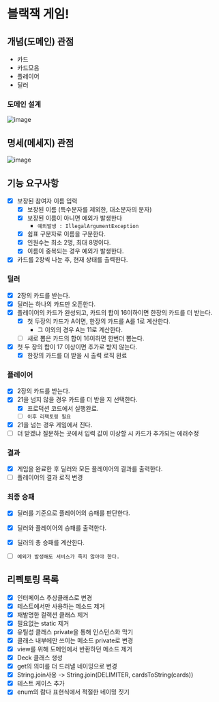 # 블랙잭 게임!

## 개념(도메인) 관점

- 카드
- 카드모음
- 플레이어
- 딜러

### 도메인 설계

![image](https://user-images.githubusercontent.com/48986787/109641715-603ebd00-7b95-11eb-9f53-467024e8ab28.png)

## 명세(메세지) 관점

![image](https://user-images.githubusercontent.com/48986787/109643272-5453fa80-7b97-11eb-962c-b6d1d657dec5.png)

## 기능 요구사항

- [x] 보장된 참여자 이름 입력
    - [x] 보장된 이름 (특수문자를 제외한, 대소문자의 문자)
    - [x] 보장된 이름이 아니면 예외가 발생한다
        - `예외발생 : IllegalArgumentException`
    - [x] 쉼표 구분자로 이름을 구분한다.
    - [x] 인원수는 최소 2명, 최대 8명이다.
    - [x] 이름이 중복되는 경우 예외가 발생한다.
- [x] 카드를 2장씩 나눈 후, 현재 상태를 출력한다.

### 딜러

- [x] 2장의 카드를 받는다.
- [x] 딜러는 하나의 카드만 오픈한다.
- [x] 플레이어의 카드가 완성되고, 카드의 합이 16이하이면 한장의 카드를 더 받는다.
    - [x] 첫 두장의 카드가 A이면, 한장의 카드를 A를 1로 계산한다.
        - 그 이외의 경우 A는 11로 계산한다.
    - [ ] 새로 뽑은 카드의 합이 16이하면 한번더 뽑는다.
- [x] 첫 두 장의 합이 17 이상이면 추가로 받지 않는다.
    -[x] 한장의 카드를 더 받을 시 출력 로직 완료

### 플레이어

- [x] 2장의 카드를 받는다.
- [x] 21을 넘지 않을 경우 카드를 더 받을 지 선택한다.
    - [x] 프로덕션 코드에서 실행완료.
    -  [ ] `이후 리팩토링 필요`
- [x] 21을 넘는 경우 게임에서 진다.
- [ ] 더 받겠냐 질문하는 곳에서 입력 값이 이상할 시 카드가 추가되는 에러수정

### 결과

- [x] 게임을 완료한 후 딜러와 모든 플레이어의 결과를 출력한다.
- [ ] 플레이어의 결과 로직 변경

### 최종 승패

- [x] 딜러를 기준으로 플레이어의 승패를 판단한다.
- [x] 딜러와 플레이어의 승패를 출력한다.
- [x] 딜러의 총 승패를 계산한다.

- [ ] `예외가 발생해도 서비스가 죽지 않아야 한다.`

## 리펙토링 목록

- [x] 인터페이스 추상클래스로 변경
- [x] 테스트에서만 사용하는 메소드 제거
- [x] 재발명한 컬랙션 클래스 제거
- [x] 필요없는 static 제거
- [x] 유틸성 클래스 private을 통해 인스턴스화 막기
- [x] 클래스 내부에만 쓰이는 메소드 private로 변경
- [x] view를 위해 도메인에서 반환하던 메소드 제거
- [x] Deck 클래스 생성
- [x] get의 의미를 더 드러낼 네이밍으로 변경
- [x] String.join사용 -> String.join(DELIMITER, cardsToString(cards))
- [x] 테스트 케이스 추가
- [x] enum의 람다 표현식에서 적절한 네이밍 짓기
